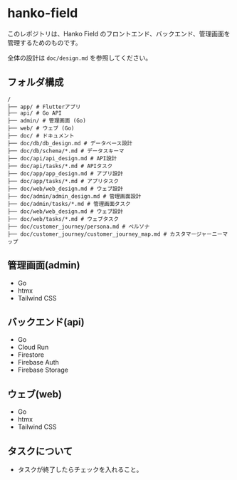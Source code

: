 # hanko-field
このレポジトリは、Hanko Field のフロントエンド、バックエンド、管理画面を管理するためのものです。

全体の設計は `doc/design.md` を参照してください。

## フォルダ構成

```
/
├── app/ # Flutterアプリ
├── api/ # Go API
├── admin/ # 管理画面 (Go)
├── web/ # ウェブ (Go)
├── doc/ # ドキュメント
├── doc/db/db_design.md # データベース設計
├── doc/db/schema/*.md # データスキーマ
├── doc/api/api_design.md # API設計
├── doc/api/tasks/*.md # APIタスク
├── doc/app/app_design.md # アプリ設計
├── doc/app/tasks/*.md # アプリタスク
├── doc/web/web_design.md # ウェブ設計
├── doc/admin/admin_design.md # 管理画面設計
├── doc/admin/tasks/*.md # 管理画面タスク
├── doc/web/web_design.md # ウェブ設計
├── doc/web/tasks/*.md # ウェブタスク
├── doc/customer_journey/persona.md # ペルソナ
├── doc/customer_journey/customer_journey_map.md # カスタマージャーニーマップ
```

## 管理画面(admin)
- Go
- htmx
- Tailwind CSS

## バックエンド(api)
- Go
- Cloud Run
- Firestore
- Firebase Auth
- Firebase Storage

## ウェブ(web)
- Go
- htmx
- Tailwind CSS

## タスクについて
- タスクが終了したらチェックを入れること。
